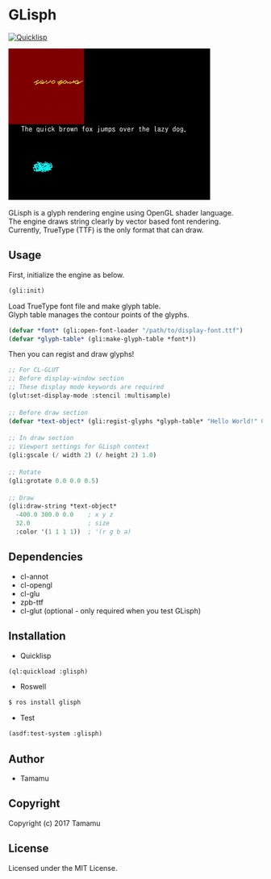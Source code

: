 # GLisph

[![Quicklisp](http://quickdocs.org/badge/glisph.svg)](http://quickdocs.org/glisph/)

![Screen Shot](screenshot.gif)

GLisph is a glyph rendering engine using OpenGL shader language.  
The engine draws string clearly by vector based font rendering.  
Currently, TrueType (TTF) is the only format that can draw.

## Usage

First, initialize the engine as below.

```lisp
(gli:init)
```

Load TrueType font file and make glyph table.  
Glyph table manages the contour points of the glyphs.

```lisp
(defvar *font* (gli:open-font-loader "/path/to/display-font.ttf")
(defvar *glyph-table* (gli:make-glyph-table *font*))
```

Then you can regist and draw glyphs!

```lisp
;; For CL-GLUT
;; Before display-window section
;; These display mode keywords are required
(glut:set-display-mode :stencil :multisample)

;; Before draw section
(defvar *text-object* (gli:regist-glyphs *glyph-table* "Hello World!" 0.0))

;; In draw section
;; Viewport settings for GLisph context
(gli:gscale (/ width 2) (/ height 2) 1.0)

;; Rotate
(gli:grotate 0.0 0.0 0.5)

;; Draw
(gli:draw-string *text-object*
  -400.0 300.0 0.0    ; x y z
  32.0                ; size
  :color '(1 1 1 1))  ; '(r g b a)

```

## Dependencies

* cl-annot
* cl-opengl
* cl-glu
* zpb-ttf
* cl-glut (optional - only required when you test GLisph)

## Installation

* Quicklisp

```lisp
(ql:quickload :glisph)
```

* Roswell

```bash
$ ros install glisph
```

* Test

```lisp
(asdf:test-system :glisph)
```

## Author

* Tamamu

## Copyright

Copyright (c) 2017 Tamamu

## License

Licensed under the MIT License.
